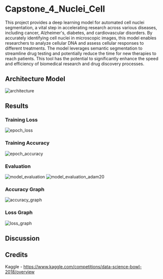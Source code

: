 # Capstone_4_Nuclei_Cell
This project provides a deep learning model for automated cell nuclei segmentation, a vital step in accelerating research across various diseases, including cancer, Alzheimer's, diabetes, and cardiovascular disorders. By accurately identifying cell nuclei in microscopic images, this model enables researchers to analyze cellular DNA and assess cellular responses to different treatments. The model leverages semantic segmentation to streamline drug testing and potentially reduce the time for new therapies to reach patients. This tool has the potential to significantly enhance the speed and efficiency of biomedical research and drug discovery processes.
## Architecture Model
![architecture](https://github.com/user-attachments/assets/ae86ea8b-84f6-47f2-84d4-bd96c6bea381)
## Results
### Training Loss
![epoch_loss](https://github.com/user-attachments/assets/88c8f36c-2b24-45d4-818e-3b53c9d0937b)
### Training Accuracy
![epoch_accuracy](https://github.com/user-attachments/assets/0fc5f4cf-c145-4caf-86f7-04261f4df9d0)
### Evaluation
![model_evaluation](https://github.com/user-attachments/assets/1edfe538-24fe-440c-929b-b5ce30a9647c)
![model_evaluation_adam20](https://github.com/user-attachments/assets/575b0831-823c-418c-a6a0-cd41fca3a1c9)
### Accuracy Graph
![accuracy_graph](https://github.com/user-attachments/assets/4394d7a4-8fc0-47ec-93cf-c65d1d7e5fc6)
### Loss Graph
![loss_graph](https://github.com/user-attachments/assets/8b8ea746-1bcd-4a07-bc2d-32b29df3ea07)
## Discussion

## Credits
Kaggle - https://www.kaggle.com/competitions/data-science-bowl-2018/overview







